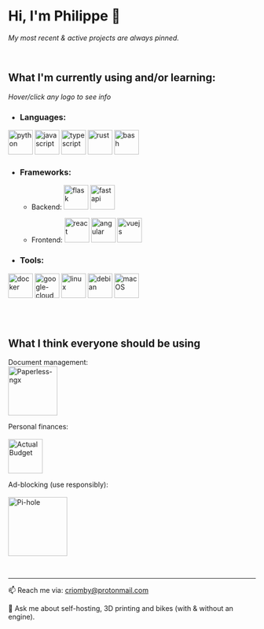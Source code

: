 # Hi, I'm Philippe 👋

*My most recent & active projects are always pinned.*

<br>

## What I'm currently using and/or learning:

*Hover/click any logo to see info*

- ### Languages:

[<img alt="python" src="https://github.com/Criomby/Criomby/assets/86114549/e451d6ce-8cc8-4e8a-aebf-3cd5e3343802" height="50px">](https://www.python.org/)
[<img alt="javascript" src="https://github.com/Criomby/Criomby/assets/86114549/500070f9-1ba6-4731-8169-2bd6e152a333" height="50px">](#)
[<img alt="typescript" src="https://github.com/Criomby/Criomby/assets/86114549/7fc34e57-beae-44e7-bc94-759f3fb817a5" height="50px">](https://www.typescriptlang.org/)
[<img alt="rust" src="https://github.com/Criomby/Criomby/assets/86114549/3021c9f8-0b30-479d-b44a-9c06a40dc3b0" height="50px">](https://www.rust-lang.org/)
[<img alt="bash" src="https://github.com/Criomby/Criomby/assets/86114549/9db20c3f-5b53-47b2-9aea-b5825de868eb" height="50px">](#)

- ### Frameworks:

  - Backend:
[<img alt="flask" src="https://github.com/Criomby/Criomby/assets/86114549/c9cc5e28-d723-4dae-bc8e-306e25d08c2b" height="50px">](https://flask.palletsprojects.com/)
[<img alt="fastapi" src="https://github.com/user-attachments/assets/6c35b3ca-d5ab-4eac-83dd-9686a1119054" height="50px">](https://fastapi.tiangolo.com/)

  - Frontend:
[<img alt="react" src="https://github.com/Criomby/Criomby/assets/86114549/20ced4ec-f67e-4393-847f-b307d6137cbd" height="50px">](https://react.dev/)
[<img alt="angular" src="https://github.com/Criomby/Criomby/assets/86114549/cd7b4196-4236-488e-885a-873b19d4ce33" height="50px">](https://angular.io/)
[<img alt="vuejs" src="https://github.com/user-attachments/assets/85a32517-3da1-46a5-95e1-08bc5d05c626" height="50px">](https://vuejs.org/)

- ### Tools:

[<img alt="docker" src="https://github.com/Criomby/Criomby/assets/86114549/5095504b-a997-453a-bbae-f84abe59e0f5" height="50px">](https://www.docker.com/)
[<img alt="google-cloud" src="https://github.com/Criomby/Criomby/assets/86114549/699a2ea1-de73-462c-956d-e4d5acb77438" height="50px">](https://cloud.google.com/?hl=en)
[<img alt="linux" src="https://github.com/Criomby/Criomby/assets/86114549/6d9d310c-7c8b-4279-a36c-e478039a5fea" height="50px">](#)
[<img alt="debian" src="https://github.com/Criomby/Criomby/assets/86114549/04302c07-5c36-4193-be14-4e732f7b27db" height="50px">](https://www.debian.org/)
[<img alt="macOS" src="https://github.com/Criomby/Criomby/assets/86114549/08c8004a-5f25-4848-858c-c429f73503d0" height="50px">](https://www.apple.com/de/macos/)

<br><br>

## What I think everyone should be using

Document management:<br>
[<img alt="Paperless-ngx" src="https://github.com/user-attachments/assets/4fdd2343-46d7-4df9-812c-9aa0ac1f7c65" height="100px">](https://github.com/paperless-ngx/paperless-ngx)

Personal finances:<br><br>
[<img alt="ActualBudget" src="https://github.com/user-attachments/assets/8ebad2ff-68fb-44b2-bb5b-27191205b75d" height="70px">](https://github.com/actualbudget/actual)

Ad-blocking (use responsibly):<br><br>
[<img alt="Pi-hole" src="https://github.com/user-attachments/assets/7bc15b42-6153-440e-9f2b-9851022651b9" height="120px">](https://github.com/pi-hole/pi-hole)

<br>
<hr>

📫 Reach me via: criomby@protonmail.com

💬 Ask me about self-hosting, 3D printing and bikes (with & without an engine).
